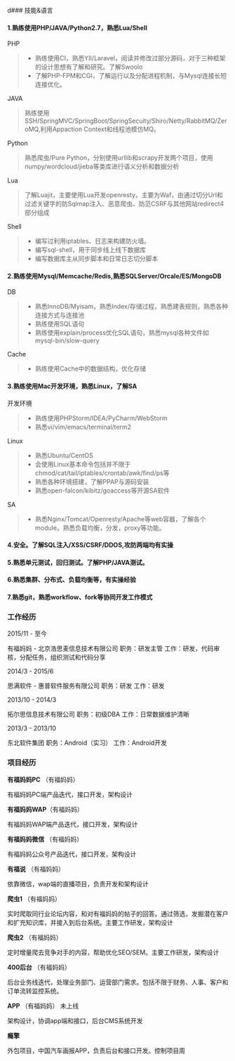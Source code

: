 d### 技能&语言

#### 1.熟练使用PHP/JAVA/Python2.7，熟悉Lua/Shell

PHP
> * 熟练使用CI，熟悉YII/Laravel，阅读并修改过部分源码，对于三种框架的设计思想有了解和研究。了解Swoolo
> * 了解PHP-FPM和CGI，了解运行以及分配进程机制，与Mysql连接长短连接优化。

JAVA
>熟练使用SSH/SpringMVC/SpringBoot/SpringSecuity/Shiro/Netty/RabbitMQ/ZeroMQ,利用Appaction Context和线程池模仿MQ。

Python
>熟悉爬虫/Pure Python，分别使用urllib和scrapy开发两个项目，使用numpy/wordcloud/jieba等类库进行语义分析和数据分析

Lua
>了解Luajit，主要使用Lua开发openresty。主要为Waf，由通过切分Url和过滤关键字的防Sqlmap注入、恶意爬虫、防范CSRF与其他网站redirect4部分组成

Shell
> * 编写过利用iptables、日志来构建防火墙。
> * 编写sql-shell，用于同步线上线下数据库
> * 编写数据库主从同步脚本和日常日志切分脚本

#### 2.熟练使用Mysql/Memcache/Redis,熟悉SQLServer/Orcale/ES/MongoDB

DB
> * 熟悉InnoDB/Myisam，熟悉Index/存储过程，熟悉建表规则，熟悉各种连接方式与连接池
> * 熟练使用SQL语句
> * 熟练使用explain/process优化SQL语句，熟悉mysql各种文件如mysql-bin/slow-query

Cache
> * 熟练使用Cache中的数据结构，优化存储

#### 3.熟练使用Mac开发环境，熟悉Linux，了解SA

开发环境
> * 熟练使用PHPStorm/IDEA/PyCharm/WebStorm
> * 熟悉vi/vim/emacs/terminal/term2

Linux
> * 熟悉Ubuntu/CentOS
> * 会使用Linux基本命令包括并不限于chmod/cat/tail/iptables/crontab/awk/find/ps等
> * 熟悉各种环境搭建，了解PPAP与源码安装
> * 熟悉open-falcon/kibitz/goaccess等开源SA软件

SA
> * 熟悉Nginx/Tomcat/Openresty/Apache等web容器，了解各个module。熟悉负载均衡，分发，proxy等功能。

#### 4.安全。了解SQL注入/XSS/CSRF/DDOS,攻防两端均有实操

#### 5.熟悉单元测试，回归测试。了解PHP/JAVA测试。

#### 6.熟悉集群、分布式、负载均衡等，有实操经验

#### 7.熟悉git，熟悉workflow、fork等协同开发工作模式




### 工作经历

2015/11 - 至今  

有福妈妈 - 北京浩思麦信息技术有限公司
职务：研发主管
工作：研发，代码审核，分配任务，组织测试和代码分享


2014/3 - 2015/6

思满软件 - 惠普软件服务有限公司
职务：研发
工作：研发

2013/10 - 2014/3

拓尔思信息技术有限公司
职务：初级DBA
工作：日常数据维护清晰

2013/3 - 2013/10

东北软件集团
职务：Android（实习）
工作：Android开发




### 项目经历

**有福妈妈PC** （有福妈妈）

有福妈妈PC端产品迭代，接口开发，架构设计

**有福妈妈WAP**（有福妈妈）

有福妈妈WAP端产品迭代，接口开发，架构设计

**有福妈妈微信** （有福妈妈）

有福妈妈公众号产品迭代，接口开发，架构设计

**有福说** （有福妈妈）

依靠微信，wap端的直播项目，负责开发和架构设计

**爬虫1** （有福妈妈）

实时爬取同行业论坛内容，和对有福妈妈的帖子的回答。通过筛选，发掘潜在客户和扩充知识库，并接入到后台系统。主要工作研发，架构设计

**爬虫2** （有福妈妈）

定时增量爬去竞争对手的内容，帮助优化SEO/SEM。主要工作研发，架构设计

**400后台** （有福妈妈）

后台业务线迭代，处理业务部门、运营部门需求。包括不限于财务、人事、客户和订单流转监控系统。

**APP** （有福妈妈） 未上线

架构设计，协调app端和接口，后台CMS系统开发


**瘾擎** 

外包项目，中国汽车画报APP，负责后台和接口开发。控制项目周
